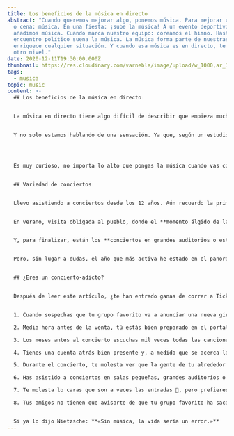 ```yaml
---
title: Los beneficios de la música en directo
abstract: "Cuando queremos mejorar algo, ponemos música. Para mejorar una comida
  o cena: música. En una fiesta: ¡sube la música! A un evento deportivo, le
  añadimos música. Cuando marca nuestro equipo: coreamos el himno. Hasta en un
  encuentro político suena la música. La música forma parte de nuestras vidas y
  enriquece cualquier situación. Y cuando esa música es en directo, te lleva a
  otro nivel."
date: 2020-12-11T19:30:00.000Z
thumbnail: https://res.cloudinary.com/varnebla/image/upload/w_1000,ar_16:9,c_fill,g_auto,e_sharpen/v1593199774/beneficios_musica/concert-768722_1280_bwjyms.jpg
tags:
  - musica
topic: music
content: >-
  ## Los beneficios de la música en directo


  La música en directo tiene algo difícil de describir que empieza mucho antes de la asistencia al concierto, mucho antes de estar en la cola y mucho antes de, tan si quiera, comprar las entradas. Esa emoción, ese “no sé qué que qué se yo” empieza en el momento en que escuchas la primera canción del que, sin saberlo, se convertirá en tu grupo favorito. No recuerdas lo que sentiste la primera vez que los escuchaste, pero, sin saberlo, desde ese momento **has querido cantar sus canciones en las primeras filas de todos sus conciertos**.


  Y no solo estamos hablando de una sensación. Ya que, según un estudio de la Universidad de Deakin (Australia), ir a conciertos te hace más feliz. Para “[If you’re happy and you know it: Music engagement and subjective wellbeing](https://journals.sagepub.com/doi/10.1177/0305735616659552)”, que es el nombre del estudio, se entrevistó a más de 1000 personas y se demostró que aquellos que asisten a conciertos tienen **un nivel de satisfacción mayor en su vida**.




  Es muy curioso, no importa lo alto que pongas la música cuando vas conduciendo (y cantas como si te estuvieras jugando tu estancia en la Academia), nada se compara a la sensación de escuchar las voces de miles de personas cantando contigo, marcando el ritmo con los pies y levantando los brazos al cielo mientras el grupo está tocando sobre el escenario.


  ## Variedad de conciertos


  Llevo asistiendo a conciertos desde los 12 años. Aún recuerdo la primera vez que fui a uno: era verano y fue en la playa. Se trataba del **típico concierto gratuito** que el Ayuntamiento organiza para dar vida a la ciudad en verano, donde el cantante es alguien que quiere volver a estar en el panorama musical. Es pensar en aquellos conciertos y me veo a mi subida a los hombros de mi madre, a quien no le importaba pasarse el día siguiente con dolor de espalda: lo importante era que yo disfrutara al máximo del espectáculo. Les siguieron los **conciertos de la Fiesta Mayor** de mi ciudad, donde el presupuesto era algo más elevado y el cantante incluso aún sonaba en la radio. Recuerdo con cariño esos primeros conciertos, donde lo que importaba era dejarte la voz con tus amigos aunque no conocieras la canción y, una vez acabado, llamada a tus padres para pedirles que, por favor, te dejaran una horita más para poder ir a la feria.


  En verano, visita obligada al pueblo, donde el **momento álgido de las fiestas patronales** eran las tres noches de concierto, protagonizados por orquestas con nombres como «Orquesta Pecado» o «Tentación». Hay que ponerse en contexto: son las fiestas de tu pueblo, vuelves a ver a la familia y te reencuentras con amigos que solo ves de año en año. El plan mejor para tu noche es pedir una cerveza en la barra y bailar toda la noche los «temazos de una vida», no faltan: Amaral, Paquito el Chocolatero, Estopa, Fito y Fitipaldis e, incluso, algunas orquestas se arrancan con el reaggeton más actual. Seguramente todos aquellos que tenéis un pueblo al que volvéis cada año os habéis visualizado en medio de la plaza dándolo todo mientras, de fondo, el sol empieza a despuntar.


  Y, para finalizar, están los **conciertos en grandes auditorios o estadios de fútbol**. Esos conciertos para los que vas ahorrando durante meses, porque no podrías permitirte perdértelos. En mi caso, he tenido el placer de ver a [Coldplay](https://www.youtube.com/watch?v=0MXiBqgqDeI) tocando en el Estadio Olímpico Lluís Companys (mayo 2016) y a [Foo Fighters en el Lollapalooza](https://www.youtube.com/watch?v=QlK3lGFsEgQ) de Berlín (septiembre 2017). También he asistido en tres ocasiones al Palau Sant Jordi de Barcelona para ver tocar a [Fito y Fitipaldis](https://www.youtube.com/watch?v=m3acmB888SY) (en 2010, 2014 y 2018). En ese mismo recinto, he visto dos veces a [Pablo Alborán](https://www.youtube.com/watch?v=JVfHQ6705EE) (en 2015 y 2018) junto a mi madre, mi amiga de la infancia Paqui y su madre. Estos conciertos los recuerdo con muchísimo cariño, porque **son momentos que atesoras siempre**: compartir una de tus grandes aficiones con personas a las que quieres tanto.


  Pero, sin lugar a dudas, el año que más activa he estado en el panorama conciertos ha sido este último, ya que desde abril he asistido a 3 festivales: el **Cruïlla Primavera** del Poble Espanyol de Barcelona, el **Music Port Fest** en Puerto de Sagunto y el **Marenostrum Castle Park** en Fuengirola. Y, en todas las ocasiones, ha sido con la principal motivación de ver en directo a [IZAL](https://www.youtube.com/watch?v=gnTENXZc1jU&t=231s). De hecho, tanto en Barcelona como en Fuengirola, era entrada a concierto único. En el caso de P. de Sagunto, además de disfrutar como nunca de IZAL, pude escuchar en directo a grupos y cantantes que no conocía, como Carlos Sadness o Miss Cafeína, y pude volver a ver a Rayden, a quien había visto tocar en una pequeña sala de Barcelona hace años. **Próximamente** os hablaré de estos festivales: ubicación, organización, ambiente… ¡y os daré consejos por si estáis pensando asistir en futuras ediciones!


  ## ¿Eres un concierto-adicto?


  Después de leer este artículo, ¿te han entrado ganas de correr a Ticketmaster y ver la oferta de conciertos actual? ¿Has revivido el último concierto en el que te dejaste la voz y te mueres de ganas de repetir? ¿Quieres saber si tú también eres un fanático de los conciertos? Si te sientes identificado al menos con 5 de estas afirmaciones, no lo dudes, **¡ERES FAN!**


  1. Cuando sospechas que tu grupo favorito va a anunciar una nueva gira, lo sigues en todas las RRSS (hasta activas las notificaciones🔔), atento al momento en el que anuncien el inicio de la venta de entradas.

  2. Media hora antes de la venta, tú estás bien preparado en el portal de compra de entradas con, al menos, dos dispositivos 💻📱, no vaya a ser que uno se te cuelgue y te quedes sin tus ansiadas entradas.

  3. Los meses antes al concierto escuchas mil veces todas las canciones :musical_note:. En ocasiones, el resto de grupos dejan de existir para ti, la concentración está claramente dirigida a ser el fan nº 1.

  4. Tienes una cuenta atrás bien presente y, a medida que se acerca la fecha, sufres por cualquier imprevisto 🤷🏻‍♂️ que pueda llevar a la cancelación del concierto/festival.

  5. Durante el concierto, te molesta ver que la gente de tu alrededor no baila :dancers: y, lo que es peor, ¡que solo se sabe una canción!

  6. Has asistido a conciertos en salas pequeñas, grandes auditorios o incluso en estadios de fútbol, y sabes encontrar matices que te hacen apreciar cada uno de los lugares de forma especial 💕.

  7. Te molesta lo caras que son a veces las entradas 🤑, pero prefieres dejar de disfrutar de otras cosas e invertir el dinero en la experiencia concierto, incluso aunque ya hayas ido a ver a ese grupo/cantante.

  8. Tus amigos no tienen que avisarte de que tu grupo favorito ha sacado nueva fecha de concierto porque saben, con total seguridad, que ya hace semanas que tienes las entradas compradas 🎟🎤.


  Si ya lo dijo Nietzsche: **«Sin música, la vida sería un error.»**
---
```

